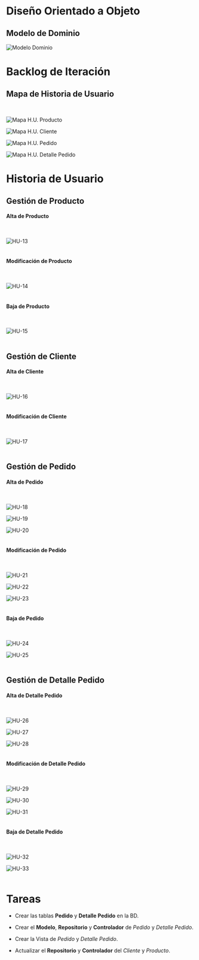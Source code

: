 # Diseño Orientado a Objeto

<h2>Modelo de Dominio</h2>

![Modelo Dominio](Documentos/IteracionII/ModeloDominio/ModeloDominioI.png "Modelo de Dominio")
<br>

# Backlog de Iteración

<h2>Mapa de Historia de Usuario</h2>
<br>

![Mapa H.U. Producto](Documentos/IteracionII/HistoriaUsuario/MHU-Producto.png "Mapa Historia de Usuario del Producto")
<br>

![Mapa H.U. Cliente](Documentos/IteracionII/HistoriaUsuario/MHU-Cliente.png "Mapa Historia de Usuario del Cliente")
<br>

![Mapa H.U. Pedido](Documentos/IteracionII/HistoriaUsuario/MHU-Pedido.png "Mapa Historia de Usuario del Pedido")
<br>

![Mapa H.U. Detalle Pedido](Documentos/IteracionII/HistoriaUsuario/MHU-DetallePedido.png "Mapa Historia de Usuario del Detalle Pedido")
<br>

# Historia de Usuario
<h2>Gestión de Producto</h2>
<h4>Alta de Producto</h4>
<br>

![HU-13](Documentos/IteracionII/HistoriaUsuario/ConfirmarAltaProducto.png "Confirmar Alta de Producto")
<br><br>

<h4>Modificación de Producto</h4>
<br>

![HU-14](Documentos/IteracionII/HistoriaUsuario/ConfirmarModificacionProducto.png "Confirmar Modificación de Producto")
<br><br>

<h4>Baja de Producto</h4>
<br>

![HU-15](Documentos/IteracionII/HistoriaUsuario/ConfirmarBajaProducto.png "Confirmar Baja de Producto")
<br><br>

<h2>Gestión de Cliente</h2>
<h4>Alta de Cliente</h4>
<br>

![HU-16](Documentos/IteracionII/HistoriaUsuario/ConfirmarAltaCliente.png "Confirmar Alta de Cliente")
<br><br>

<h4>Modificación de Cliente</h4>
<br>

![HU-17](Documentos/IteracionII/HistoriaUsuario/ConfirmarModificacionCliente.png "Confirmar Modificación de Cliente")
<br><br>

<h2>Gestión de Pedido</h2>
<h4>Alta de Pedido</h4>
<br>

![HU-18](Documentos/IteracionII/HistoriaUsuario/CrearPedido.png "Crear Pedido")
<br>

![HU-19](Documentos/IteracionII/HistoriaUsuario/CargarDatosPedido.png "Cargar Datos Pedido")
<br>

![HU-20](Documentos/IteracionII/HistoriaUsuario/ConfirmarAltaPedido.png "Confirmar Alta Pedido")
<br><br>

<h4>Modificación de Pedido</h4>
<br>

![HU-21](Documentos/IteracionII/HistoriaUsuario/SeleccionarPedido.png "Seleccionar Pedido")
<br>

![HU-22](Documentos/IteracionII/HistoriaUsuario/ModificarDatosPedido.png "Modificar Datos Pedido")
<br>

![HU-23](Documentos/IteracionII/HistoriaUsuario/ConfirmarModificacionPedido.png "Confirmar Modificacion Pedido")
<br><br>

<h4>Baja de Pedido</h4>
<br>

![HU-24](Documentos/IteracionII/HistoriaUsuario/SolicitarBajaPedido.png "Solicitar Baja Pedido")
<br>

![HU-25](Documentos/IteracionII/HistoriaUsuario/ConfirmarBajaPedido.png "Confirmar Baja Pedido")
<br><br>

<h2>Gestión de Detalle Pedido</h2>
<h4>Alta de Detalle Pedido</h4>
<br>

![HU-26](Documentos/IteracionII/HistoriaUsuario/CrearDetallePedido.png "Crear Detalle Pedido")
<br>

![HU-27](Documentos/IteracionII/HistoriaUsuario/CargarDatosDetallePedido.png "Cargar Datos Pedido")
<br>

![HU-28](Documentos/IteracionII/HistoriaUsuario/ConfirmarAltaDetallePedido.png "Confirmar Alta Pedido")
<br><br>

<h4>Modificación de Detalle Pedido</h4>
<br>

![HU-29](Documentos/IteracionII/HistoriaUsuario/SeleModDetallePedido.png "Seleccionar Modificación de Detalle Pedido")
<br>

![HU-30](Documentos/IteracionII/HistoriaUsuario/ModificarDetallePedido.png "Modificar Datos de Detalle de Pedido")
<br>

![HU-31](Documentos/IteracionII/HistoriaUsuario/ConfirmarModificacionDetallePedido.png "Confirmar Modificación de Detalle Pedido")
<br><br>

<h4>Baja de Detalle Pedido</h4>
<br>

![HU-32](Documentos/IteracionII/HistoriaUsuario/BajaDetallePedido.png "Baja de un Detalle de Pedido")
<br>

![HU-33](Documentos/IteracionII/HistoriaUsuario/ConfirmarBajaDetallePedido.png "Confirmar Baja de un Detalle Pedido")
<br><br>

# Tareas

* Crear las tablas **Pedido** y **Detalle Pedido** en la BD.

* Crear el **Modelo**, **Repositorio** y **Controlador** de *Pedido* y *Detalle Pedido*.

* Crear la Vista de *Pedido* y *Detalle Pedido*.

* Actualizar el **Repositorio** y **Controlador** del *Cliente* y *Producto*.

